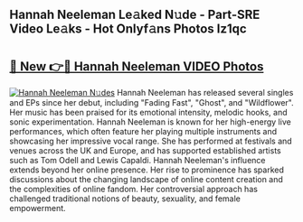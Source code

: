 ## Hannah Neeleman Le𝚊ked N𝚞de - Part-SRE Video Le𝚊ks - Hot Onlyf𝚊ns Photos Iz1qc

# <h2><a href="http://ab52465.deff.icu/?id=Hannah+Neeleman">🔗 New 👉🔴 Hannah Neeleman VIDEO Photos</a></h2>

[![Hannah Neeleman N𝚞des](https://i.imgur.com/rIISA9y.gif)](http://ab52465.deff.icu/?id=Hannah+Neeleman)
Hannah Neeleman has released several singles and EPs since her debut, including "Fading Fast", "Ghost", and "Wildflower". Her music has been praised for its emotional intensity, melodic hooks, and sonic experimentation. Hannah Neeleman is known for her high-energy live performances, which often feature her playing multiple instruments and showcasing her impressive vocal range. She has performed at festivals and venues across the UK and Europe, and has supported established artists such as Tom Odell and Lewis Capaldi. Hannah Neeleman's influence extends beyond her online presence. Her rise to prominence has sparked discussions about the changing landscape of online content creation and the complexities of online fandom. Her controversial approach has challenged traditional notions of beauty, sexuality, and female empowerment.
